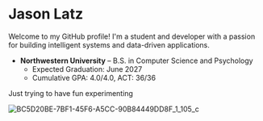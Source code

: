 # Jason Latz

Welcome to my GitHub profile! I'm a student and developer with a passion for building intelligent systems and data-driven applications. 


- **Northwestern University** – B.S. in Computer Science and Psychology
  - Expected Graduation: June 2027
  - Cumulative GPA: 4.0/4.0, ACT: 36/36
 


Just trying to have fun experimenting


![BC5D20BE-7BF1-45F6-A5CC-90B84449DD8F_1_105_c](https://github.com/user-attachments/assets/bd126b6a-7f46-4ae7-8fe8-b6097625164f)
